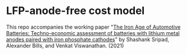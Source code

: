 # LFP-anode-free cost model

This repo accompanies the working paper "[The Iron Age of Automotive Batteries: Techno-economic assessment of batteries with lithium metal anodes paired with iron phosphate cathodes]()" by Shashank Sripad, Alexander Bills, and Venkat Viswanathan. (2021)
